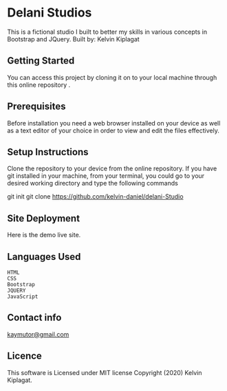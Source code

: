# Delani Studios

This is a fictional studio I built to better my skills in various concepts in Bootstrap and JQuery.
Built by: Kelvin Kiplagat

## Getting Started

You can access this project by cloning it on to your local machine through this online repository .
## Prerequisites

Before installation you need a web browser installed on your device as well as a text editor of your choice in order to view and edit the files effectively.

## Setup Instructions

Clone the repository to your device from the online repository. If you have git installed in your machine, from your terminal, you could go to your desired working directory and type the following commands

  git init
  git clone  https://github.com/kelvin-daniel/delani-Studio

## Site Deployment

Here is the demo live site.

## Languages Used

    HTML
    CSS 
    Bootstrap 
    JQUERY 
    JavaScript

## Contact info

kaymutor@gmail.com

## Licence

This software is Licensed under MIT license Copyright (2020) Kelvin Kiplagat. 
